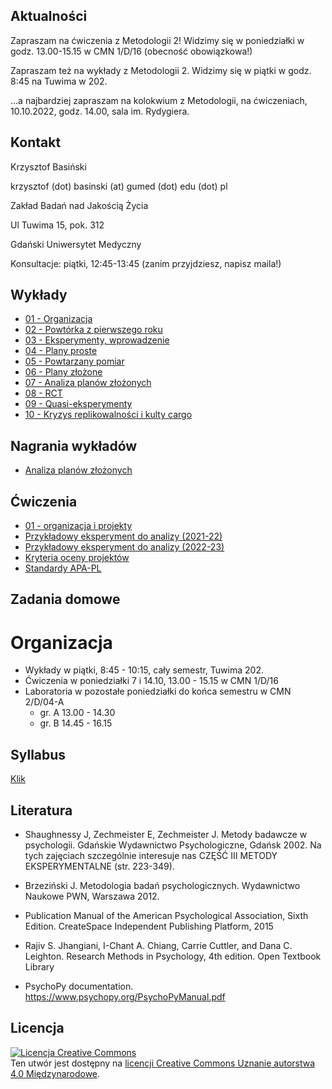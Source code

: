## Aktualności

Zapraszam na ćwiczenia z Metodologii 2! Widzimy się w poniedziałki w godz. 13.00-15.15 w CMN 1/D/16 (obecność obowiązkowa!)

Zapraszam też na wykłady z Metodologii 2. Widzimy się w piątki w godz. 8:45 na Tuwima w 202.

...a najbardziej zapraszam na kolokwium z Metodologii, na ćwiczeniach, 10.10.2022, godz. 14.00, sala im. Rydygiera.

## Kontakt

Krzysztof Basiński

krzysztof (dot) basinski (at) gumed (dot) edu (dot) pl

Zakład Badań nad Jakością Życia

Ul Tuwima 15, pok. 312

Gdański Uniwersytet Medyczny

Konsultacje: piątki, 12:45-13:45 (zanim przyjdziesz, napisz maila!)

## Wykłady

- [01 - Organizacja](w01.html)
- [02 - Powtórka z pierwszego roku](w02.html)
- [03 - Eksperymenty, wprowadzenie](w03.html)
- [04 - Plany proste](w04.html)
- [05 - Powtarzany pomiar](w05.html)
- [06 - Plany złożone](w06.html)
- [07 - Analiza planów złożonych](plany_zlozone/analiza.zip)
- [08 - RCT](w08.html)
- [09 - Quasi-eksperymenty](w09.html)
- [10 - Kryzys replikowalności i kulty cargo](replikowalnosc_cargo.pdf)

## Nagrania wykładów

- [Analiza planów złożonych](https://youtu.be/9OMrcudz9YM)

## Ćwiczenia

- [01 - organizacja i projekty](c01.html)
- [Przykładowy eksperyment do analizy (2021-22)](analiza_psychopy/analiza_psychopy.zip)
- [Przykładowy eksperyment do analizy (2022-23)](analiza_psychopy_2022/analiza_psychopy_2022.zip)
- [Kryteria oceny projektów](kryteria_oceny_projektow)
- [Standardy APA-PL](Standardy%20APA-PL.pdf)


## Zadania domowe


<!-- ### Zadanie na 11.10

* Zainstaluj PsychoPy
* Zobacz [Jason Ozubko - Getting Started with PsychoPy, Part 1](https://www.youtube.com/watch?v=GSv60zgQlB8&list=PL6PJquR5BWXllUt585cRJWcRTly55iXTm)

### Zadanie na 18.10

* W 2-3 osobowych grupach "projektowych" 
* Postawcie (dowolne) pytanie badawcze
* Zróbcie (ekspresowy) przegląd literatury
* Znajdźcie co najmniej trzy artykuły (co najmniej dwa po angielsku, co najmniej jeden przeglądowy)
* Zaprezentujcie, co jest w tych artykułach
* Zróbcie podsumowanie i spróbujcie odpowiedzieć na pytanie badawcze -->




# Organizacja

- Wykłady w piątki, 8:45 - 10:15, cały semestr, Tuwima 202.
- Ćwiczenia w poniedziałki 7 i 14.10, 13.00 - 15.15 w CMN 1/D/16 
- Laboratoria  w pozostałe poniedziałki do końca semestru w CMN 2/D/04-A
  - gr. A  13.00 - 14.30 
  - gr. B  14.45 - 16.15 


## Syllabus

[Klik](syllabus.pdf)

## Literatura

- Shaughnessy J, Zechmeister E, Zechmeister J. Metody badawcze w psychologii. Gdańskie Wydawnictwo Psychologiczne, Gdańsk 2002. Na tych zajęciach szczególnie interesuje nas CZĘŚĆ III METODY EKSPERYMENTALNE (str. 223-349).

- Brzeziński J. Metodologia badań psychologicznych. Wydawnictwo Naukowe PWN, Warszawa 2012.

- Publication Manual of the American Psychological Association, Sixth Edition. CreateSpace Independent Publishing Platform, 2015

- Rajiv S. Jhangiani, I-Chant A. Chiang, Carrie Cuttler, and Dana C. Leighton. Research Methods in Psychology, 4th edition. Open Textbook Library

- PsychoPy documentation. https://www.psychopy.org/PsychoPyManual.pdf


## Licencja

<a rel="license" href="http://creativecommons.org/licenses/by/4.0/"><img alt="Licencja Creative Commons" style="border-width:0" src="https://i.creativecommons.org/l/by/4.0/88x31.png" /></a><br />Ten utwór jest dostępny na <a rel="license" href="http://creativecommons.org/licenses/by/4.0/">licencji Creative Commons Uznanie autorstwa 4.0 Międzynarodowe</a>.
